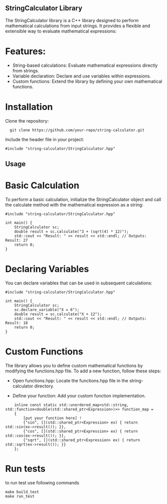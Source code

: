 ## StringCalculator Library

The StringCalculator library is a C++ library designed to perform mathematical calculations from input strings. It provides a flexible and extensible way to evaluate mathematical expressions:

# Features:
 - String-based calculations: Evaluate mathematical expressions directly from strings.
 - Variable declaration: Declare and use variables within expressions.
 - Custom functions: Extend the library by defining your own mathematical functions.

# Installation

Clone the repository:
      
      git clone https://github.com/your-repo/string-calculator.git

Include the header file in your project:

    #include "string-calculator/StringCalculator.hpp"

## Usage
# Basic Calculation
To perform a basic calculation, initialize the StringCalculator object and call the calculate method with the mathematical expression as a string:
```
#include "string-calculator/StringCalculator.hpp"

int main() {
    StringCalculator sc;
    double result = sc.calculate("3 + (sqrt(4) * 12)");
    std::cout << "Result: " << result << std::endl; // Outputs: Result: 27
    return 0;
}
```
# Declaring Variables
You can declare variables that can be used in subsequent calculations:
```
#include "string-calculator/StringCalculator.hpp"

int main() {
    StringCalculator sc;
    sc.declare_variable("X = 6");
    double result = sc.calculate("X + 12");
    std::cout << "Result: " << result << std::endl; // Outputs: Result: 18
    return 0;
}
```
# Custom Functions

The library allows you to define custom mathematical functions by modifying the functions.hpp file. To add a new function, follow these steps:

- Open functions.hpp: Locate the functions.hpp file in the string-calculator directory.

- Define your function: Add your custom function implementation.
```
    inline const static std::unordered_map<std::string, std::function<double(std::shared_ptr<Expression>)>> function_map =
    {
        [put your function here] !
        {"sin", [](std::shared_ptr<Expression> ex) { return std::sin(ex->result()); }},
        {"cos", [](std::shared_ptr<Expression> ex) { return std::cos(ex->result()); }},
        {"sqrt", [](std::shared_ptr<Expression> ex) { return std::sqrt(ex->result()); }}
    };
```
# Run tests

to run test use following commands

    make build_test
    make run_test


